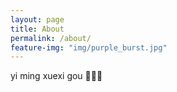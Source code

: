 ```yaml
---
layout: page
title: About
permalink: /about/
feature-img: "img/purple_burst.jpg"
---
```


<!-- <img class="alignnone size-full wp-image-35" src="http://ogkg37m8j.bkt.clouddn.com/about.jpg" alt="packagemanager_cocoapods&carthage"/> -->

yi ming xuexi gou 🐶🐶🐶
